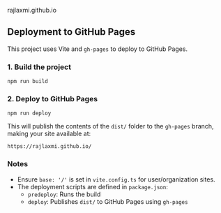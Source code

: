 rajlaxmi.github.io

## Deployment to GitHub Pages

This project uses Vite and `gh-pages` to deploy to GitHub Pages.

### 1. Build the project

```
npm run build
```

### 2. Deploy to GitHub Pages

```
npm run deploy
```

This will publish the contents of the `dist/` folder to the `gh-pages` branch, making your site available at:

```
https://rajlaxmi.github.io/
```

### Notes
- Ensure `base: '/'` is set in `vite.config.ts` for user/organization sites.
- The deployment scripts are defined in `package.json`:
  - `predeploy`: Runs the build
  - `deploy`: Publishes `dist/` to GitHub Pages using `gh-pages`
